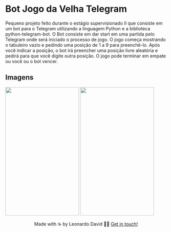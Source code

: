 # Bot Jogo da Velha Telegram
Pequeno projeto feito durante o estágio supervisionado II que consiste em um bot para o Telegram utilizando a linguagem Python e a biblioteca python-telegram-bot.
O Bot consiste em dar start em uma partida pelo Telegram onde será iniciado o processo de jogo. O jogo começa mostrando o tabuleiro vazio e pedindo uma posição de 1 a 9 para preenchê-lo.
Após você indicar a posição, o bot irá preencher uma posição livre aleatória e pedirá para que você digite outra posição.
O jogo pode terminar em empate ou você ou o bot vencer.

## Imagens
<img src="https://github.com/leondavidtb/jogo-da-velha/assets/43556507/08338978-0e44-4e5c-bae4-867f17d9002a" width="230" height="400">
<img src="https://github.com/leondavidtb/jogo-da-velha/assets/43556507/ab0179d9-9c17-44b3-9694-b1c13aa6ab7e" width="230" height="400">

<p align="center">Made with ☕ by Leonardo David 👋🏻 <a href="https://www.linkedin.com/in/leondavidtb/">Get in touch!</a></p>
